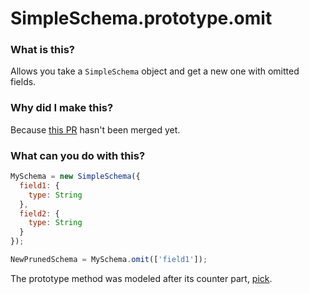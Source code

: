 # SimpleSchema.prototype.omit

### What is this?

Allows you take a `SimpleSchema` object and get a new one with omitted fields.

### Why did I make this?

Because [this PR](https://github.com/aldeed/meteor-simple-schema/pull/339) hasn't been merged yet.

### What can you do with this?

```js
MySchema = new SimpleSchema({
  field1: {
    type: String
  },
  field2: {
    type: String
  }
});

NewPrunedSchema = MySchema.omit(['field1']);
```

The prototype method was modeled after its counter part, [pick](https://github.com/aldeed/meteor-simple-schema/blob/302388c2f2418267a8ef5be767b5d0595875ccb2/simple-schema.js#L658-L665).
